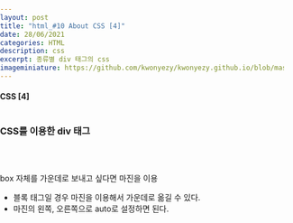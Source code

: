 ```yaml
---
layout: post
title: "html_#10 About CSS [4]"
date: 28/06/2021
categories: HTML
description: css
excerpt: 종류별 div 태그의 css
imageminiature: https://github.com/kwonyezy/kwonyezy.github.io/blob/master/_posts/pictures/skyimg.jpg?raw=true
---
```

#### CSS [4] <br><br>

### CSS를 이용한 div 태그
 <br><br>
 
box 자체를 가운데로 보내고 싶다면 마진을 이용 <br>
- 블록 태그일 경우 마진을 이용해서 가운데로 옮길 수 있다. <br>
- 마진의 왼쪽, 오른쪽으로 auto로 설정하면 된다. <br>
 
<head>
    <style>
        *,html,body{
            padding: 0;
            margin: 0;
        }

        .box{
            width: 200px;
            height: 200px;
            background-color: greenyellow;
            border-width: 1px;
            border-style: solid;
            border-color: black;

            /* margin-left: auto;
            margin-right: auto; */
            margin: 0 auto; /*마진으로 통한 가운데 정렬*/
        }

        .top{
            width: 200px;
            height: 100px;
            background-color: red;
        }

        .bottom{
            width: 200px;
            height: 100px;
            background-color: blue;
        }

        .box2{
            width: 100px;
            height: 100px;
            background-color: chartreuse;
            padding-top: 50px;
            padding-left: 50px;
        }
    </style>
</head>
<body>
    <div class="box">
        <div class="top"></div>
        <div class="bottom"></div>
    </div>

    <div class="box2">하이</div>
</body>



```html
<head>
    <style>
        *,html,body{
            padding: 0;
            margin: 0;
        }

        .box{
            width: 200px;
            height: 200px;
            background-color: greenyellow;
            border-width: 1px;
            border-style: solid;
            border-color: black;

            /* margin-left: auto;
            margin-right: auto; */
            margin: 0 auto; /*마진으로 통한 가운데 정렬*/
        }

        .top{
            width: 200px;
            height: 100px;
            background-color: red;
        }

        .bottom{
            width: 200px;
            height: 100px;
            background-color: blue;
        }

        .box2{
            width: 100px;
            height: 100px;
            background-color: chartreuse;
            padding-top: 50px;
            padding-left: 50px;
        }
    </style>
</head>
<body>
    <div class="box">
        <div class="top"></div>
        <div class="bottom"></div>
    </div>

    <div class="box2">div</div>
</body>
```
